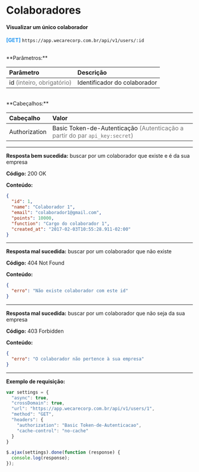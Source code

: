 # Colaboradores

#### Visualizar um único colaborador

<span style="color: #2196F3">**[GET]**</span> `https://app.wecarecorp.com.br/api/v1/users/:id`

<br>
**Parâmetros:**

|Parâmetro|Descrição|
|:--------|:--------|
|id <span style="color: rgba(0, 0, 0, 0.54)">(inteiro, obrigatório)</span> |Identificador do colaborador|

<br>
**Cabeçalhos:**

|Cabeçalho|Valor|
|:--------|:--------|
|Authorization|Basic Token-de-Autenticação <span style="color: rgba(0, 0, 0, 0.54)">(Autenticação a partir do par `api_key:secret`)</span>|
---

**Resposta bem sucedida:** buscar por um colaborador que existe e é da sua empresa

**Código:** 200 OK

**Conteúdo:**

```json
{
  "id": 1,
  "name": "Colaborador 1",
  "email": "colaborador1@gmail.com",
  "points": 10000,
  "function": "Cargo do colaborador 1",
  "created_at": "2017-02-03T10:55:28.911-02:00"
}
```

---

**Resposta mal sucedida:** buscar por um colaborador que não existe

**Código:** 404 Not Found

**Conteúdo:**

```json
{
  "erro": "Não existe colaborador com este id"
}
```

---

**Resposta mal sucedida:** buscar por um colaborador que não seja da sua empresa

**Código:** 403 Forbidden

**Conteúdo:**

```json
{
  "erro": "O colaborador não pertence à sua empresa"
}
```

---

**Exemplo de requisição:**

```javascript
var settings = {
  "async": true,
  "crossDomain": true,
  "url": "https://app.wecarecorp.com.br/api/v1/users/1",
  "method": "GET",
  "headers": {
    "authorization": "Basic Token-de-Autenticacao",
    "cache-control": "no-cache"
  }
}

$.ajax(settings).done(function (response) {
  console.log(response);
});
```